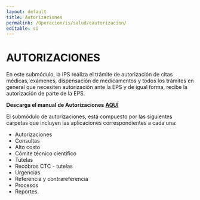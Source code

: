 ```yaml
---
layout: default
title: Autorizaciones
permalink: /Operacion/is/salud/eautorizacion/
editable: si
---
```


# AUTORIZACIONES  

En este submódulo, la IPS realiza el trámite de autorización de citas médicas, exámenes, dispensación de medicamentos y todos los trámites en general que necesiten autorización ante la EPS y de igual forma, recibe la autorización de parte de la EPS.  


**Descarga el manual de Autorizaciones** [**AQUÍ**](http://docs.oasiscom.com/Operacion/is/salud/eautorizacion/manual%20autorizaciones.pdf)

El submódulo de autorizaciones, está compuesto por las siguientes carpetas que incluyen las aplicaciones correspondientes a cada una:  

* Autorizaciones  
* Consultas  
* Alto costo  
* Cómite técnico científico  
* Tutelas  
* Recobros CTC - tutelas  
* Urgencias  
* Referencia y contrareferencia  
* Procesos  
* Reportes.  
